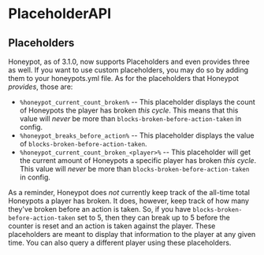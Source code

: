 # PlaceholderAPI

## Placeholders

Honeypot, as of 3.1.0, now supports Placeholders and even provides three as well. If you want to use custom
placeholders, you may do so by adding them to your honeypots.yml file. As for the placeholders that Honeypot *provides*,
those are:

* `%honeypot_current_count_broken%` -- This placeholder displays the count of Honeypots the player has
  broken *this cycle*. This means that this value will *never* be more than `blocks-broken-before-action-taken` in
  config.
* `%honeypot_breaks_before_action%` -- This placeholder displays the value of
  `blocks-broken-before-action-taken`.
* `%honeypot_current_count_broken_<player>%` -- This placeholder will get the current amount of Honeypots
  a specific player has broken *this cycle*. This value will *never* be more than `blocks-broken-before-action-taken` in
  config.

As a reminder, Honeypot does *not* currently keep track of the all-time total Honeypots a player has broken. It does,
however, keep track of how many they've broken before an action is taken. So, if you have
`blocks-broken-before-action-taken` set to 5, then they can break up to 5 before the counter is reset and an action is
taken against the player. These placeholders are meant to display that information to the player at any given time. You
can also query a different player using these placeholders.